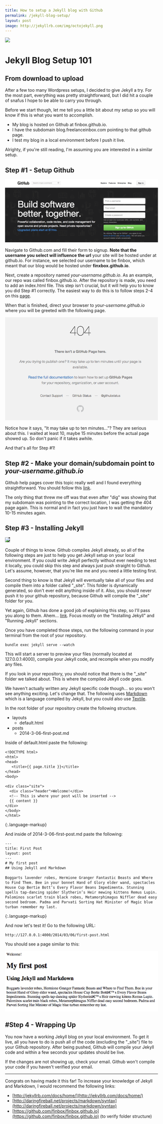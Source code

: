```yaml
---
title: How to setup a Jekyll blog with Github
permalink: /jekyll-blog-setup/ 
layout: post
image: http://jekyllrb.com/img/octojekyll.png
---
```


<img src="{{ page.image }}" style="height:180px">

# Jekyll Blog Setup 101
<h2 class="subtitle">From download to upload</h2>

After a few too many Wordpress setups, I decided to give Jekyll a try. For the most part, everything was pretty straightforward, but I did hit a couple of snafus I hope to be able to carry you through.

Before we start though, let me tell you a little bit about my setup so you will know if this is what you want to accomplish.

*    My blog is hosted on Github at finbox.github.io.
*    I have the subdomain blog.freelanceinbox.com pointing to that github page.
*    I test my blog in a local environment before I push it live.

Alrighty, if you're still reading, I'm assuming you are interested in a similar setup.

## Step #1 - Setup Github
![alt text](/images/tutorials/github-signup.png "Github signup")

Navigate to Github.com and fill their form to signup. **Note that the username you select will influence the url** your site will be hosted under at github.io. For instance, we selected our username to be finbox, which meant that our blog would be hosted under **finxbox.github.io**.

Next, create a repository named *your-username.github.io*. As an example, our repo was called finbox.github.io. After the repository is made, you need to add an index.html file. This step isn't crucial, but it will help you to know you did Step #1 correctly. The easiest way to do this is to follow steps 2-4 on this <a href="https://pages.github.com/" target="_blank">page</a>.
 
When that is finished, direct your browser to *your-username.github.io* where you will be greeted with the following page.

![alt text](/images/tutorials/github-io-404.png "Github signup")

Notice how it says, "It may take up to ten minutes..."? They are serious about this. I waited at least 10, maybe 15 minutes before the actual page showed up. So don't panic if it takes awhile.

And that's all for Step #1!

## Step #2 - Make your domain/subdomain point to *your-username.github.io*

Github help pages cover this topic really well and I found everything straightforward. You should follow this <a href="https://help.github.com/articles/setting-up-a-custom-domain-with-github-pages" target="_blank">link</a>.

The only thing that threw me off was that even after "dig" was showing that my subdomain was pointing to the correct location, I was getting the 404 page again. This is normal and in fact you just have to wait the mandatory 10-15 minutes again.

## Step #3 - Installing Jekyll

<img src="http://jekyllrb.com/img/logo-2x.png" style="background: #333;">

Couple of things to know. Github compiles Jekyll already, so all of the following steps are just to help you get Jekyll setup on your local environment. If you could write Jekyll perfectly without ever needing to test it locally, you could skip this step and always just push straight to Github. Let's assume, however, that you're like me and you need a little testing first.

Second thing to know is that Jekyll will eventually take all of your files and compile them into a folder called "_site". This folder is dynamically generated, so don't ever edit anything inside of it. Also, you should never push it to your github repository, because Github will compile the "_site" folder for you.

Yet again, Github has done a good job of explaining this step, so I'll pass you along to them. Ahem... <a href="https://help.github.com/articles/using-jekyll-with-pages?codekitCB=423448232.124805" target="_blank">link</a>. Focus mostly on the "Installing Jekyll" and "Running Jekyll" sections.

Once you have completed those steps, run the following command in your terminal from the root of your repository. 

    bundle exec jekyll serve --watch

This will start a server to preview your files (normally located at 127.0.0.1:4000), compile your Jekyll code, and recompile when you modify any files.

If you look in your repository, you should notice that there is the "_site" folder we talked about. This is where the compiled Jekyll code goes.

We haven't actually written any Jekyll specific code though... so you won't see anything exciting. Let's change that. The following uses [Markdown](http://daringfireball.net/projects/markdown/) which is a language compiled by Jekyll, but you could also use [Textile](http://textile.sitemonks.com/).

In the root folder of your repository create the following structure.

*   layouts 
    *   default.html 
*   posts
    *   2014-3-06-first-post.md

Inside of default.html paste the following:

    <!DOCTYPE html>
    <html>
    <head>
       <title>{{ page.title }}</title>
    </head>
    <body>
    
    <div class="site">
      <div class="header">Welcome!</div>
      <!-- This is where your post will be inserted -->
      {{ content }}
    </div>
    </body>
    </html>
{:.language-markup}

And inside of 2014-3-06-first-post.md paste the following:

    ---
    title: First Post
    layout: post
    ---
    # My first post
    ## Using Jekyll and Markdown
    
    Boggarts lavender robes, Hermione Granger Fantastic Beasts and Where to Find Them. Bee in your bonnet Hand of Glory elder wand, spectacles House Cup Bertie Bott’s Every Flavor Beans Impedimenta. Stunning spells tap-dancing spider Slytherin’s Heir mewing kittens Remus Lupin. Palominos scarlet train black robes, Metamorphimagus Niffler dead easy second bedroom. Padma and Parvati Sorting Hat Minister of Magic blue turban remember my last.
{:.language-markup}

And now let's test it! Go to the following URL:

    http://127.0.0.1:4000/2014/03/06/first-post.html

You should see a page similar to this:

![alt text](/images/tutorials/first-jekyll-post.png)

## #Step 4 - Wrapping Up

You now have a working Jekyll blog on your local environment. To get it live, all you have to do is push all of the code (excluding the "_site") file to your Github repository. After being pushed, Github will compile your Jekyll code and within a few seconds your updates should be live.  

If the changes are not showing up, check your email. Github won't compile your code if you haven't verified your email. 

---

Congrats on having made it this far! To increase your knowledge of Jekyll and Markdown, I would recommend the following links:
* [http://jekyllrb.com/docs/home/](http://jekyllrb.com/docs/home/)
* [http://daringfireball.net/projects/markdown/syntax](http://daringfireball.net/projects/markdown/syntax)
* [https://github.com/finbox/finbox.github.io](https://github.com/finbox/finbox.github.io) (to verify folder structure)